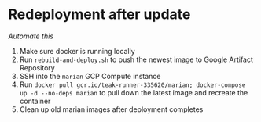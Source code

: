 # Redeployment after update  
  
*Automate this*  
  
1. Make sure docker is running locally
1. Run `rebuild-and-deploy.sh` to push the newest image to Google Artifact Repository  
1. SSH into the `marian` GCP Compute instance  
1. Run `docker pull gcr.io/teak-runner-335620/marian; docker-compose up -d --no-deps marian` to pull down the latest image and recreate the container 
1. Clean up old marian images after deployment completes